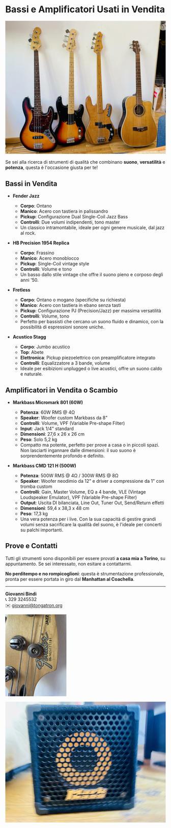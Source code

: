 # Bassi e Amplificatori Usati in Vendita

![Bassi](img/bassi.jpg)

Se sei alla ricerca di strumenti di qualità che combinano **suono**, **versatilità** e **potenza**, questa è l'occasione giusta per te!

## Bassi in Vendita

- **Fender Jazz**
  - **Corpo**: Ontano
  - **Manico**: Acero con tastiera in palissandro
  - **Pickup**: Configurazione Dual Single-Coil Jazz Bass
  - **Controlli**: Due volumi indipendenti, tono master
  - Un classico intramontabile, ideale per ogni genere musicale, dal jazz al rock.

- **HB Precision 1954 Replica**
  - **Corpo**: Frassino
  - **Manico**: Acero monoblocco
  - **Pickup**: Single-Coil vintage style
  - **Controlli**: Volume e tono
  - Un basso dallo stile vintage che offre il suono pieno e corposo degli anni '50.

- **Fretless**
  - **Corpo**: Ontano o mogano (specifiche su richiesta)
  - **Manico**: Acero con tastiera in ebano senza tasti
  - **Pickup**: Configurazione PJ (Precision/Jazz) per massima versatilità
  - **Controlli**: Volume, tono
  - Perfetto per bassisti che cercano un suono fluido e dinamico, con la possibilità di espressioni sonore uniche.

- **Acustico Stagg**
  - **Corpo**: Jumbo acustico
  - **Top**: Abete
  - **Elettronica**: Pickup piezoelettrico con preamplificatore integrato
  - **Controlli**: Equalizzatore a 3 bande, volume
  - Ideale per esibizioni unplugged o live acustici, offre un suono caldo e naturale.

## Amplificatori in Vendita o Scambio

- **Markbass Micromark 801 (60W)**
  - **Potenza**: 60W RMS @ 4Ω
  - **Speaker**: Woofer custom Markbass da 8"
  - **Controlli**: Volume, VPF (Variable Pre-shape Filter)
  - **Input**: Jack 1/4" standard
  - **Dimensioni**: 27,6 x 26 x 26 cm
  - **Peso**: Solo 5,2 kg
  - Compatto ma potente, perfetto per prove a casa o in piccoli spazi. Non lasciarti ingannare dalle dimensioni: il suo suono è sorprendentemente profondo e definito.

- **Markbass CMD 121 H (500W)**
  - **Potenza**: 500W RMS @ 4Ω / 300W RMS @ 8Ω
  - **Speaker**: Woofer neodimio da 12" e driver a compressione da 1" con tromba custom
  - **Controlli**: Gain, Master Volume, EQ a 4 bande, VLE (Vintage Loudspeaker Emulator), VPF (Variable Pre-shape Filter)
  - **Output**: Uscita DI bilanciata, Line Out, Tuner Out, Send/Return effetti
  - **Dimensioni**: 59,4 x 38,3 x 48 cm
  - **Peso**: 17,3 kg
  - Una vera potenza per i live. Con la sua capacità di gestire grandi volumi senza sacrificare la qualità del suono, è l'ideale per concerti su palchi importanti.

## Prove e Contatti

Tutti gli strumenti sono disponibili per essere provati **a casa mia a Torino**, su appuntamento. Se sei interessato, non esitare a contattarmi.

**No perditempo e no rompicoglioni**: questa è strumentazione professionale, pronta per essere portata in giro dal **Manhattan al Coachella**.

---

**Giovanni Bindi**  
📞 329 3245532  
✉️ giovanni@tongatron.org

<img src="img/fender.jpg" alt="Fender Jazz" style="zoom:25%;" />

![Amplificatori](img/ampli.jpg)
